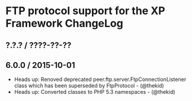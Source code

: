 FTP protocol support for the XP Framework ChangeLog
========================================================================

## ?.?.? / ????-??-??

## 6.0.0 / 2015-10-01

* Heads up: Renoved deprecated peer.ftp.server.FtpConnectionListener
  class which has been superseded by FtpProtocol - (@thekid)
* Heads up: Converted classes to PHP 5.3 namespaces - (@thekid)

